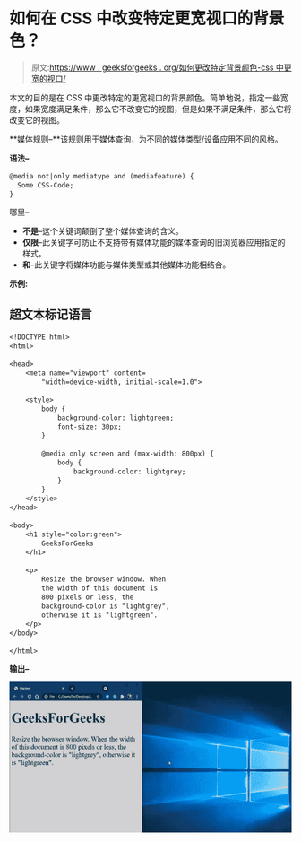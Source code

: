 # 如何在 CSS 中改变特定更宽视口的背景色？

> 原文:[https://www . geeksforgeeks . org/如何更改特定背景颜色-css 中更宽的视口/](https://www.geeksforgeeks.org/how-to-change-background-color-on-a-specific-wider-viewport-in-css/)

本文的目的是在 CSS 中更改特定的更宽视口的背景颜色。简单地说，指定一些宽度，如果宽度满足条件，那么它不改变它的视图，但是如果不满足条件，那么它将改变它的视图。

**媒体规则–**该规则用于媒体查询，为不同的媒体类型/设备应用不同的风格。

**语法–**

```
@media not|only mediatype and (mediafeature) {
  Some CSS-Code;
}
```

哪里–

*   **不是**–这个关键词颠倒了整个媒体查询的含义。
*   **仅限**–此关键字可防止不支持带有媒体功能的媒体查询的旧浏览器应用指定的样式。
*   **和**–此关键字将媒体功能与媒体类型或其他媒体功能相结合。

**示例:**

## 超文本标记语言

```
<!DOCTYPE html>
<html>

<head>
    <meta name="viewport" content=
        "width=device-width, initial-scale=1.0">

    <style>
        body {
            background-color: lightgreen;
            font-size: 30px;
        }

        @media only screen and (max-width: 800px) {
            body {
                background-color: lightgrey;
            }
        }
    </style>
</head>

<body>
    <h1 style="color:green">
        GeeksForGeeks
    </h1>

    <p>
        Resize the browser window. When
        the width of this document is 
        800 pixels or less, the 
        background-color is "lightgrey", 
        otherwise it is "lightgreen".
    </p>
</body>

</html>
```

**输出–**

![](img/83f9ebb35a74e53d0d6f88f76b3c8722.png)